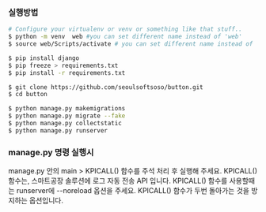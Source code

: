 ### 실행방법 
```bash
# Configure your virtualenv or venv or something like that stuff..
$ python -m venv  web #you can set different name instead of 'web'
$ source web/Scripts/activate # you can set different name instead of 'web'

$ pip install django
$ pip freeze > requirements.txt 
$ pip install -r requirements.txt

$ git clone https://github.com/seoulsoftsoso/button.git
$ cd button

$ python manage.py makemigrations 
$ python manage.py migrate --fake
$ python manage.py collectstatic
$ python manage.py runserver
```


### manage.py 명령 실행시
manage.py 안의 main > KPICALL() 함수를 주석 처리 후 실행해 주세요.
KPICALL() 함수는, 스마트공장 솔루션에 로그 자동 전송 API 입니다.
KPICALL() 함수를 사용할때는 runserver에 --noreload 옵션을 주세요.
  KPICALL() 함수가 두번 돌아가는 것을 방지하는 옵션입니다. 
